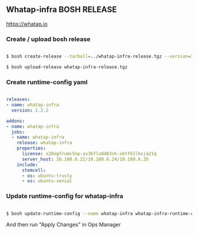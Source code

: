 ## Whatap-infra BOSH RELEASE

https://whatap.io

### Create / upload bosh release
```bash

$ bosh create-release --tarball=../whatap-infra-release.tgz --version=1.2.2 --force

$ bosh upload-release whatap-infra-release.tgz

```

### Create runtime-config yaml

```yaml

releases:
- name: whatap-infra
  version: 1.2.2

addons:
- name: whatap-infra
  jobs:
  - name: whatap-infra
    release: whatap-infra
    properties:
      license: x20ogfrumc5np-xv3bflu0483nh-x6tf61lhsja21q
      server_host: 10.180.6.22/10.180.6.24/10.180.6.35
    include:
      stemcell:
      - os: ubuntu-trusty
      - os: ubuntu-xenial

```


### Update runtime-config for whatap-infra 
```bash

$ bosh update-runtime-config --name whatap-infra whatap-infra-runtime-config.yml

```

And then run "Apply Changes" in Ops Manager




